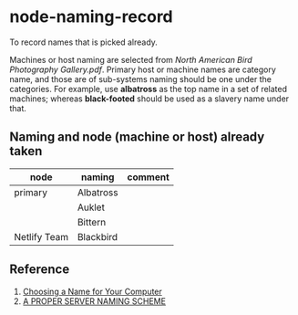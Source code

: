 # node-naming-record
To record names that is picked already.

Machines or host naming are selected from *North American Bird Photography Gallery.pdf*. Primary host or machine names are category name, and those are of sub-systems naming should be one under the categories. For example, use **albatross** as the top name in a set of related machines; whereas **black-footed** should be used as a slavery name under that.

## Naming and node (machine or host) already taken

|node   | naming  | comment  |
|---|---|---|
|primary   | Albatross  |   |
|   | Auklet  |   |
|   | Bittern  |    |
|Netlify Team|Blackbird

## Reference
1. [Choosing a Name for Your Computer](https://tools.ietf.org/html/rfc1178)
2. [A PROPER SERVER NAMING SCHEME](https://mnx.io/blog/a-proper-server-naming-scheme/)
